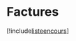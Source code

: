 # Factures

[!include[listeencours](factures.listeencours.autogen.md)]











































































































































